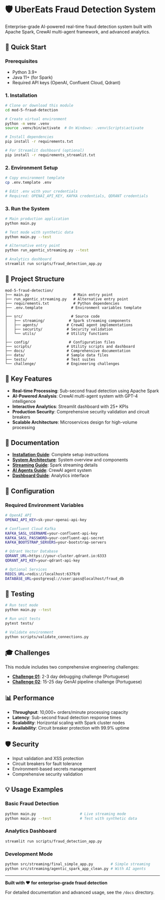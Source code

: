 # 🛡️ UberEats Fraud Detection System

Enterprise-grade AI-powered real-time fraud detection system built with Apache Spark, CrewAI multi-agent framework, and advanced analytics.

## 🚀 Quick Start

### Prerequisites
- Python 3.9+
- Java 11+ (for Spark)
- Required API keys (OpenAI, Confluent Cloud, Qdrant)

### 1. Installation

```bash
# Clone or download this module
cd mod-5-fraud-detection

# Create virtual environment
python -m venv .venv
source .venv/bin/activate  # On Windows: .venv\Scripts\activate

# Install dependencies
pip install -r requirements.txt

# For Streamlit dashboard (optional)
pip install -r requirements_streamlit.txt
```

### 2. Environment Setup

```bash
# Copy environment template
cp .env.template .env

# Edit .env with your credentials
# Required: OPENAI_API_KEY, KAFKA credentials, QDRANT credentials
```

### 3. Run the System

```bash
# Main production application
python main.py

# Test mode with synthetic data
python main.py --test

# Alternative entry point
python run_agentic_streaming.py --test

# Analytics dashboard
streamlit run scripts/fraud_detection_app.py
```

## 📁 Project Structure

```
mod-5-fraud-detection/
├── main.py                    # Main entry point
├── run_agentic_streaming.py   # Alternative entry point
├── requirements.txt           # Python dependencies
├── .env.template             # Environment variables template
│
├── src/                      # Source code
│   ├── streaming/           # Spark streaming components
│   ├── agents/             # CrewAI agent implementations
│   ├── security/           # Security validation
│   └── utils/              # Utility functions
│
├── config/                  # Configuration files
├── scripts/                # Utility scripts and dashboard
├── docs/                   # Comprehensive documentation
├── data/                   # Sample data files
├── tests/                  # Test suites
└── challenge/              # Engineering challenges
```

## 🎯 Key Features

- **Real-time Processing**: Sub-second fraud detection using Apache Spark
- **AI-Powered Analysis**: CrewAI multi-agent system with GPT-4 intelligence
- **Interactive Analytics**: Streamlit dashboard with 25+ KPIs
- **Production Security**: Comprehensive security validation and circuit breakers
- **Scalable Architecture**: Microservices design for high-volume processing

## 📖 Documentation

- **[Installation Guide](docs/installation.md)**: Complete setup instructions
- **[System Architecture](docs/readme.md)**: System overview and components
- **[Streaming Guide](docs/streaming/complete-guide.md)**: Spark streaming details
- **[AI Agents Guide](docs/agents/complete-guide.md)**: CrewAI agent system
- **[Dashboard Guide](docs/components/dashboard.md)**: Analytics interface

## 🔧 Configuration

### Required Environment Variables

```bash
# OpenAI API
OPENAI_API_KEY=sk-your-openai-api-key

# Confluent Cloud Kafka
KAFKA_SASL_USERNAME=your-confluent-api-key
KAFKA_SASL_PASSWORD=your-confluent-api-secret
KAFKA_BOOTSTRAP_SERVERS=your-bootstrap-servers

# Qdrant Vector Database
QDRANT_URL=https://your-cluster.qdrant.io:6333
QDRANT_API_KEY=your-qdrant-api-key

# Optional Services
REDIS_URL=redis://localhost:6379/0
DATABASE_URL=postgresql://user:pass@localhost/fraud_db
```

## 🧪 Testing

```bash
# Run test mode
python main.py --test

# Run unit tests
pytest tests/

# Validate environment
python scripts/validate_connections.py
```

## 🎓 Challenges

This module includes two comprehensive engineering challenges:

- **[Challenge 01](../../tasks/01-challenge.md)**: 2-3 day debugging challenge (Portuguese)
- **[Challenge 02](../../tasks/02-gip-genai-challenge.md)**: 15-25 day GenAI pipeline challenge (Portuguese)

## 📊 Performance

- **Throughput**: 10,000+ orders/minute processing capacity
- **Latency**: Sub-second fraud detection response times
- **Scalability**: Horizontal scaling with Spark cluster nodes
- **Availability**: Circuit breaker protection with 99.9% uptime

## 🛡️ Security

- Input validation and XSS protection
- Circuit breakers for fault tolerance
- Environment-based secrets management
- Comprehensive security validation

## 💡 Usage Examples

### Basic Fraud Detection
```bash
python main.py                    # Live streaming mode
python main.py --test             # Test with synthetic data
```

### Analytics Dashboard
```bash
streamlit run scripts/fraud_detection_app.py
```

### Development Mode
```bash
python src/streaming/final_simple_app.py        # Simple streaming
python src/streaming/agentic_spark_app_clean.py # With AI agents
```

---

**Built with ❤️ for enterprise-grade fraud detection**

For detailed documentation and advanced usage, see the `/docs` directory.
